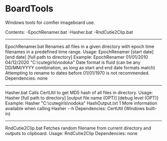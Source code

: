 # BoardTools
Windows tools for comfier imageboard use.

Contents:
-EpochRenamer.bat
-Hasher.bat
-RndCutie2Clip.bat

----
EpochRenamer.bat
Renames all files in a given directory with epoch time filenames in a predefined time range.
Usage: EpochRenamer [start date] [end date] [full path to directory]
Example: EpochRenamer 01/01/2010 04/12/2020 "C:\cutegirls\nodoka"
Date format is fluid (can be any DD/MM/YYYY combination, as long as start and end date formats match)
Attempting to rename to dates before 01/01/1970 is not recommended.
Dependencies: none

----
Hasher.bat
Calls CertUtil to get MD5 hash of all files in directory.
Usage:
Hasher [full path to directory] [output file name (OPT)] [debug level (OPT)]
Example:
Hasher "C:\cutegirls\nodoka" HashOutput.txt 1
More information available when calling Hasher --h
Dependencies: CertUtil (Windows built-in)

----
RndCutie2Clip.bat
Fetches random filename from current directory and outputs to clipboard.
Usage: RndCutie2Clip
Dependencies: none
